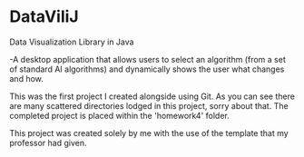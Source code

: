 # DataViliJ
Data Visualization Library in Java 

-A desktop application that allows users to select an algorithm (from a set of standard AI algorithms) and dynamically shows the user what changes and how.

This was the first project I created alongside using Git. 
As you can see there are many scattered directories lodged in this project, sorry about that.
The completed project is placed within the 'homework4' folder.

This project was created solely by me with the use of the template that my professor had given.
